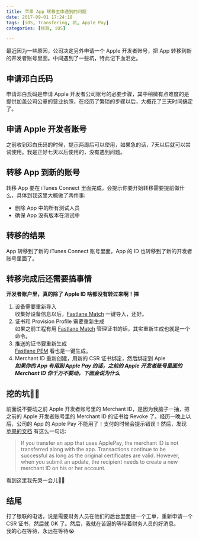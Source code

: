```yaml
---
title: 苹果 App 转移主体遇到的问题
date: 2017-09-01 17:24:18
tags: [iOS, Transfering, 坑, Apple Pay]
categories: [经验, iOS]

---
```




最近因为一些原因，公司决定另外申请一个 Apple 开发者账号，把 App 转移到新的开发者账号里面。中间遇到了一些坑，特此记下血泪史。

<!-- more -->

## 申请邓白氏码

申请邓白氏码是申请 Apple 开发者公司账号的必要步骤，其中稍微有点难度的是提供加盖公司公章的营业执照，在经历了繁琐的步骤以后，大概花了三天时间搞定了。

## 申请 Apple 开发者账号

之前收到邓白氏码的时候，提示两周后可以使用，如果急的话，7天以后就可以尝试使用。我是正好七天以后使用的，没有遇到问题。

## 转移 App 到新的账号

转移 App 要在 iTunes Connect 里面完成，会提示你要开始转移需要提前做什么，具体到我这里大概做了两件事:

* 删除 App 中的所有测试人员
* 确保 App 没有版本在测试中

## 转移的结果
App 转移到了新的 iTunes Connect 账号里面，App 的 ID 也转移到了新的开发者账号里面了。

## 转移完成后还需要搞事情
**开发者账户里，真的除了 Apple ID 啥都没有转过来啊！摔**
1. 设备需要重新导入 <br>收集好设备信息以后，[Fastlane Match](https://github.com/fastlane/fastlane/tree/master/match) 一键导入，还好。
2. 证书和 Provision Profile 需要重新生成 <br>如果之前工程有用 [Fastlane Match](https://github.com/fastlane/fastlane/tree/master/match)  管理证书的话，其实重新生成也就是一个命令。
3. 推送的证书要重新生成 <br> [Fastlane PEM](https://github.com/fastlane/fastlane/tree/master/pem) 看也是一键生成。
4. Merchant ID 重新创建，用新的 CSR 证书绑定，然后绑定到 Aple  <br> ***如果你的 App 有用到 Apple Pay 的话，之前的 Apple 开发者账号里面的 Merchant ID 你千万不要动，下面会说为什么***



## 挖的坑🤦‍♂️

前面说不要动之前 Apple 开发者账号里的 Merchant ID，是因为我脑子一抽，把之前的 Apple 开发者账号里的 Merchant ID 的证书给 Revoke 了。经历一晚上以后，公司的 App 的 Apple Pay 不能用了！支付的时候会提示错误！然后，发现 [苹果的文档](https://developer.apple.com/library/content/documentation/LanguagesUtilities/Conceptual/iTunesConnect_Guide/Chapters/TransferringAndDeletingApps.html) 有这么一句话:

>If you transfer an app that uses ApplePay, the merchant ID is not transferred along with the app. Transactions continue to be successful as long as the original certificates are valid. However, when you submit an update, the recipient needs to create a new merchant ID on his or her account.

看到这里我先哭一会儿🤦‍♂️

## 结尾 ##

打了银联的电话，说是需要财务人员在他们的后台里面提一个工单，重新申请一个 CSR 证书，然后就 OK 了。然后，我就在苦逼的等待着财务人员的好消息。<br>我的心在等待，永远在等待😭
